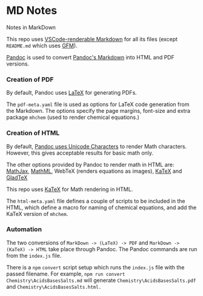 # MD Notes

Notes in MarkDown

This repo uses [VSCode-renderable Markdown](https://code.visualstudio.com/docs/languages/markdown#_markdown-preview) for all its files (except `README.md` which uses [GFM](https://github.github.com/gfm/)).

[Pandoc](https://pandoc.org/) is used to convert [Pandoc's Markdown](https://pandoc.org/MANUAL.html#pandocs-markdown) into HTML and PDF versions.

### Creation of PDF

By default, Pandoc uses [LaTeX](https://www.latex-project.org/) for generating PDFs.

The `pdf-meta.yaml` file is used as options for LaTeX code generation from the Markdown. The options specify the page margins, font-size and extra package `mhchem` (used to render chemical equations.)

### Creation of HTML

By default, [Pandoc uses Unicode Characters](https://pandoc.org/MANUAL.html#math-rendering-in-html) to render Math characters. However, this gives acceptable results for basic math only.

The other options provided by Pandoc to render math in HTML are: [MathJax](https://www.mathjax.org/), [MathML](https://developer.mozilla.org/en-US/docs/Web/MathML), WebTeX (renders equations as images), [KaTeX](https://katex.org/) and [GladTeX](https://humenda.github.io/GladTeX/)

This repo uses [KaTeX](https://katex.org/) for Math rendering in HTML.

The `html-meta.yaml` file defines a couple of scripts to be included in the HTML, which define a macro for naming of chemical equations, and add the KaTeX version of `mhchem`.

### Automation

The two conversions of `MarkDown -> (LaTeX) -> PDF` and `MarkDown -> (KaTeX) -> HTML` take place through Pandoc. The Pandoc commands are run from the `index.js` file.

There is a `npm` `convert` script setup which runs the `index.js` file with the passed filename. For example, `npm run convert Chemistry\AcidsBasesSalts.md` will generate `Chemistry\AcidsBasesSalts.pdf` and `Chemistry\AcidsBasesSalts.html.`
